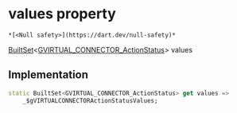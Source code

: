 


# values property




    *[<Null safety>](https://dart.dev/null-safety)*




[BuiltSet](https://pub.dev/documentation/built_collection/5.0.0/built_collection/BuiltSet-class.html)&lt;[GVIRTUAL_CONNECTOR_ActionStatus](../../third_party_yonomi_graphql_schema_schema.docs.schema.gql/GVIRTUAL_CONNECTOR_ActionStatus-class.md)> values
  







## Implementation

```dart
static BuiltSet<GVIRTUAL_CONNECTOR_ActionStatus> get values =>
    _$gVIRTUALCONNECTORActionStatusValues;
```








